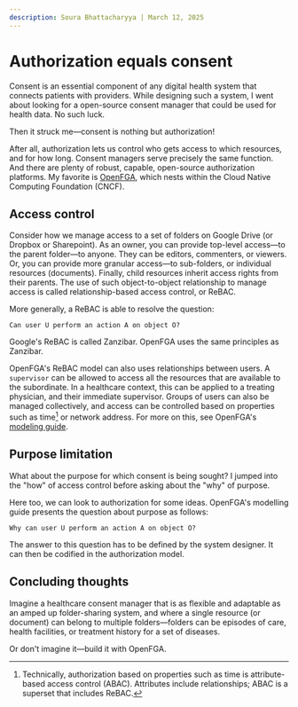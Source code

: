 ```yaml
---
description: Soura Bhattacharyya | March 12, 2025
---
```


# Authorization equals consent
Consent is an essential component of any digital health system that connects patients with providers. While designing such a system, I went about looking for a open-source consent manager that could be used for health data. No such luck. 

Then it struck me—consent is nothing but authorization! 

After all, authorization lets us control who gets access to which resources, and for how long. Consent managers serve precisely the same function. And there are plenty of robust, capable, open-source authorization platforms. My favorite is [OpenFGA](https://openfga.dev/), which nests within the Cloud Native Computing Foundation (CNCF). 

## Access control
Consider how we manage access to a set of folders on Google Drive (or Dropbox or Sharepoint). As an owner, you can provide top-level access—to the parent folder—to anyone. They can be editors, commenters, or viewers. Or, you can provide more granular access—to sub-folders, or individual resources (documents). Finally, child resources inherit access rights from their parents. The use of such object-to-object relationship to manage access is called relationship-based access control, or ReBAC.

More generally, a ReBAC is able to resolve the question:
```
Can user U perform an action A on object O?
```

Google's ReBAC is called Zanzibar. OpenFGA uses the same principles as Zanzibar.

OpenFGA's ReBAC model can also uses relationships between users. A `supervisor` can be allowed to access all the resources that are available to the subordinate. In a healthcare context, this can be applied to a treating physician, and their immediate supervisor. Groups of users can also be managed collectively, and access can be controlled based on properties such as time[^1] or network address. For more on this, see OpenFGA's [modeling guide](https://openfga.dev/docs/modeling).

## Purpose limitation
What about the purpose for which consent is being sought? I jumped into the "how" of access control before asking about the "why" of purpose. 

Here too, we can look to authorization for some ideas. OpenFGA's modelling guide presents the question about purpose as follows:
```
Why can user U perform an action A on object O?
```

The answer to this question has to be defined by the system designer. It can then be codified in the authorization model.

## Concluding thoughts
Imagine a healthcare consent manager that is as flexible and adaptable as an amped up folder-sharing system, and where a single resource (or document) can belong to multiple folders—folders can be episodes of care, health facilities, or treatment history for a set of diseases. 

Or don't imagine it—build it with OpenFGA.

[^1]: Technically, authorization based on properties such as time is attribute-based access control (ABAC). Attributes include relationships; ABAC is a superset that includes ReBAC.
